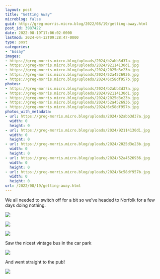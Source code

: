 ```yaml
---
layout: post
title: "Getting Away"
microblog: false
guid: http://greg-morris.micro.blog/2022/08/19/getting-away.html
post_id: 3987422
date: 2022-08-19T17:06:02-0000
lastmod: 2024-04-12T09:28:47-0000
type: post
categories:
- "Essay"
images:
- https://greg-morris.micro.blog/uploads/2024/b2abb3d37a.jpg
- https://greg-morris.micro.blog/uploads/2024/92114130d1.jpg
- https://greg-morris.micro.blog/uploads/2024/2025d3e23b.jpg
- https://greg-morris.micro.blog/uploads/2024/52a4526936.jpg
- https://greg-morris.micro.blog/uploads/2024/6c58df957b.jpg
photos:
- https://greg-morris.micro.blog/uploads/2024/b2abb3d37a.jpg
- https://greg-morris.micro.blog/uploads/2024/92114130d1.jpg
- https://greg-morris.micro.blog/uploads/2024/2025d3e23b.jpg
- https://greg-morris.micro.blog/uploads/2024/52a4526936.jpg
- https://greg-morris.micro.blog/uploads/2024/6c58df957b.jpg
photos_with_metadata:
- url: https://greg-morris.micro.blog/uploads/2024/b2abb3d37a.jpg
  width: 0
  height: 0
- url: https://greg-morris.micro.blog/uploads/2024/92114130d1.jpg
  width: 0
  height: 0
- url: https://greg-morris.micro.blog/uploads/2024/2025d3e23b.jpg
  width: 0
  height: 0
- url: https://greg-morris.micro.blog/uploads/2024/52a4526936.jpg
  width: 0
  height: 0
- url: https://greg-morris.micro.blog/uploads/2024/6c58df957b.jpg
  width: 0
  height: 0
url: /2022/08/19/getting-away.html
---
```

We all needed to switch off for a bit so we’ve headed to Norfolk for a few days doing nothing.

![](https://greg-morris.micro.blog/uploads/2024/b2abb3d37a.jpg)

![](https://greg-morris.micro.blog/uploads/2024/92114130d1.jpg)

![](https://greg-morris.micro.blog/uploads/2024/2025d3e23b.jpg)

Saw the nicest vintage bus in the car park

![](https://greg-morris.micro.blog/uploads/2024/52a4526936.jpg)

And went straight to the pub!

![](https://greg-morris.micro.blog/uploads/2024/6c58df957b.jpg)
